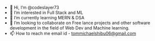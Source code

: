 - 👋 Hi, I’m @codeslayer73
- 👀 I’m interested in Full Stack and ML
- 🌱 I’m currently learning MERN & DSA
- 💞️ I’m looking to collaborate on Free lance projects and other software development in the field of Web Dev and Machine learning.
- 📫 How to reach me email id - tommichaelshibu06@gmail.com

<!---
codeslayer73/codeslayer73 is a ✨ special ✨ repository because its `README.md` (this file) appears on your GitHub profile.
You can click the Preview link to take a look at your changes.
--->
